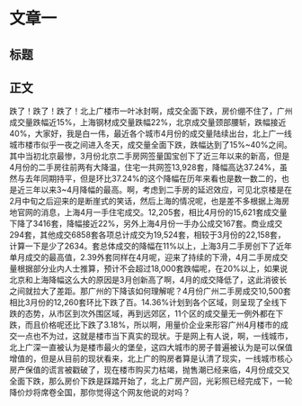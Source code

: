 # 文章一

## 标题



## 正文

跌了！跌了！跌了！北上广楼市一叶冰封啊，成交全面下跌，房价绷不住了，广州成交量跌幅近15%，上海钢材成交量跌幅22%，北京成交量颈部腰斩，跌幅接近40%，大家好，我是白一伟，最近各个城市4月份的成交量陆续出台，北上广一线城市楼市似乎一夜之间进入冬天，成交量全面下跌，跌幅达到了15%~40%之间。其中当初北京最惨，3月份北京二手房网签量国宝创下了近三年以来的新高，但是4月份的二手房往前两有大降温，住宅一共网签13,928套，降幅高达37.24%，虽然与去年同期持平，但是环比37.24%的这个降幅在历年来看也是数一数二的，也是近三年以来3~4月降幅的最高。啊，考虑到二手房的延迟效应，可见北京楼是在2月中旬之后迎来的是断崖式的笑话，然后上海的情况呢，也是差不多根据上海房地官网的消息，上海4月一手住宅成交。12,205套，相比4月份的15,621套成交量下降了3416套，降幅接近22%，另外上海4月份一手办公成交167套。商业成交294套，其他成交6858套各项总计成交为19,524套，相较于3月份的22,158套，计算一下是少了2634。套总体成交的降幅在11%以上，上海3月二手房创下了近年单月成交的最高值，2.39外套同样在4月呢，迎来了持续的下滑，4月二手房成交量根据部分业内人士推算，预计不会超过18,000套跌幅呢，在20%以上，如果说北京和上海降幅这么大的原因是3月创新高了啊，4月的成交降低了，这此消彼长之间就拉大了差距。那广州的下降该如何理解呢？4月份广州二手房成交10,500套相比3月份的12,260套环比下跌了百。14.36%计划到各个区域，则呈现了全线下跌的态势，从市区到次外围区域，再到远郊区，11个区的成交量无一例外都在下跌，而且价格呢还比下跌了3.18%，所以啊，用量价企业来形容广州4月楼市的成交一点也不为过，这就是楼市当下真实的现状。于是网上有人说，啊，一线城市，北上广深一直被认为是楼市最火的堡垒，这四大城市的房子普遍被认为是可以保值增值的，但是从目前的现状看来，北上广的购房者算是认清了现实，一线城市核心房产保值的谎言被戳破了，现在楼市购买力枯竭，抛售潮已经来临，4月份成交又全面下跌，那么房价下跌是踩踏开始了，北上广房产回，光彩照已经完成下，一轮降价炒将席卷全国，那你觉得这个网友他说的对吗？